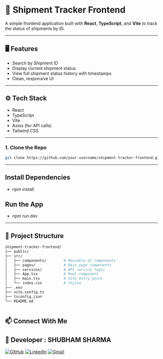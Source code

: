 # 🚚 Shipment Tracker Frontend

A simple frontend application built with **React**, **TypeScript**, and **Vite** to track the status of shipments by ID.

---

## 🖥️ Features

- Search by Shipment ID
- Display current shipment status
- View full shipment status history with timestamps
- Clean, responsive UI

---

## ⚙️ Tech Stack

- React
- TypeScript
- Vite
- Axios (for API calls)
- Tailwind CSS 

---



### 1. Clone the Repo

```bash
git clone https://github.com/your-username/shipment-tracker-frontend.git
```
---
## Install Dependencies
 - npm install
## Run the App
 - npm run dev
---

## 📂 Project Structure
```bash
shipment-tracker-frontend/
├── public/
├── src/
│   ├── components/        # Reusable UI components
│   ├── pages/             # Main page components
│   ├── services/          # API service logic
│   ├── App.tsx            # Root component
│   ├── main.tsx           # Vite entry point
│   └── index.css          # Styles
├── .env
├── vite.config.ts
├── tsconfig.json
└── README.md



```


## 📫 Connect With Me
 ## 👤 Developer : SHUBHAM SHARMA
 
[![GitHub](https://img.shields.io/badge/GitHub-181717?style=for-the-badge&logo=github&logoColor=white)](https://github.com/Shubhamsharma2002)  [![LinkedIn](https://img.shields.io/badge/LinkedIn-0A66C2?style=for-the-badge&logo=linkedin&logoColor=white)](https://www.linkedin.com/in/shubhamsharma2026/)   [![Gmail](https://img.shields.io/badge/Gmail-D14836?style=for-the-badge&logo=gmail&logoColor=white)](mailto:shubhamjii2002@gmail.com)


